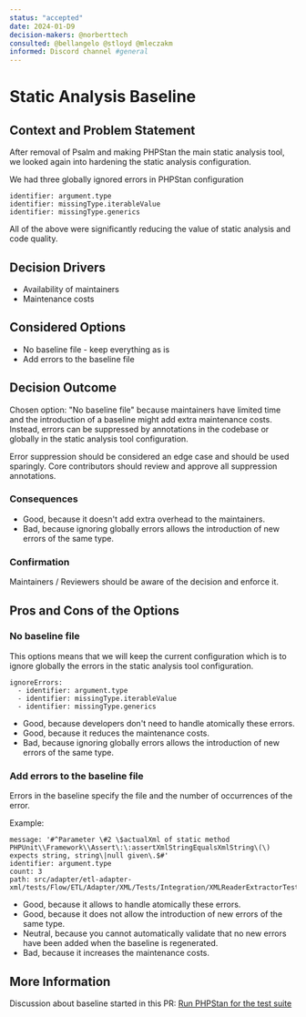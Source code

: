```yaml
---
status: "accepted"
date: 2024-01-D9
decision-makers: @norberttech
consulted: @bellangelo @stloyd @mleczakm
informed: Discord channel #general
---
```


# Static Analysis Baseline

## Context and Problem Statement

After removal of Psalm and making PHPStan the main static analysis tool, 
we looked again into hardening the static analysis configuration.

We had three globally ignored errors in PHPStan configuration

```neon
identifier: argument.type
identifier: missingType.iterableValue
identifier: missingType.generics
```

All of the above were significantly reducing the value of static analysis and code quality.

## Decision Drivers

* Availability of maintainers
* Maintenance costs

## Considered Options

* No baseline file - keep everything as is
* Add errors to the baseline file

## Decision Outcome

Chosen option: "No baseline file" because maintainers have limited time
and the introduction of a baseline might add extra maintenance costs.
Instead, errors can be suppressed by annotations in the codebase 
or globally in the static analysis tool configuration.

Error suppression should be considered an edge case 
and should be used sparingly. 
Core contributors should review and approve all suppression annotations.

### Consequences

* Good, because it doesn't add extra overhead to the maintainers.
* Bad, because ignoring globally errors allows the introduction of new errors of the same type.

### Confirmation
Maintainers / Reviewers should be aware of the decision and enforce it.

## Pros and Cons of the Options

### No baseline file

This options means that we will keep the current configuration which is to ignore 
globally the errors in the static analysis tool configuration.

```neon
ignoreErrors:
  - identifier: argument.type
  - identifier: missingType.iterableValue
  - identifier: missingType.generics
```

* Good, because developers don't need to handle atomically these errors.
* Good, because it reduces the maintenance costs.
* Bad, because ignoring globally errors allows the introduction of new errors of the same type.

### Add errors to the baseline file

Errors in the baseline specify the file and the number of occurrences of the error.

Example:
```neon
message: '#^Parameter \#2 \$actualXml of static method PHPUnit\\Framework\\Assert\:\:assertXmlStringEqualsXmlString\(\) expects string, string\|null given\.$#'
identifier: argument.type
count: 3
path: src/adapter/etl-adapter-xml/tests/Flow/ETL/Adapter/XML/Tests/Integration/XMLReaderExtractorTest.php
```

* Good, because it allows to handle atomically these errors.
* Good, because it does not allow the introduction of new errors of the same type.
* Neutral, because you cannot automatically validate that no new errors have been added when the baseline is regenerated.
* Bad, because it increases the maintenance costs.

## More Information

Discussion about baseline started in this PR: [Run PHPStan for the test suite](https://github.com/flow-php/flow/pull/1329)